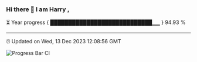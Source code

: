 ### Hi there 👋 I am Harry , 

⏳ Year progress { ████████████████████████████▁▁ } 94.93 %

---

⏰ Updated on Wed, 13 Dec 2023 12:08:56 GMT

![Progress Bar CI](https://github.com/duykhang68/duykhang68/workflows/Progress%20Bar%20CI/badge.svg)
